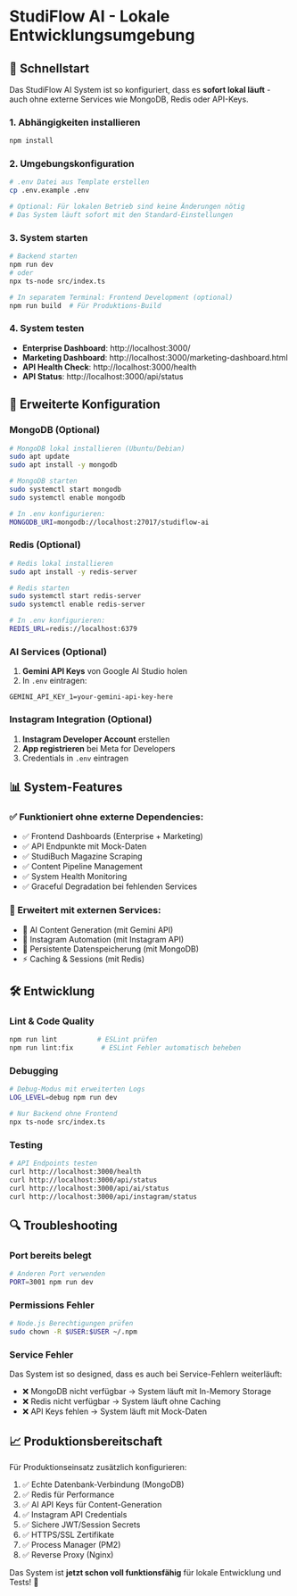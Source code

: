 # StudiFlow AI - Lokale Entwicklungsumgebung

## 🚀 Schnellstart

Das StudiFlow AI System ist so konfiguriert, dass es **sofort lokal läuft** - auch ohne externe Services wie MongoDB, Redis oder API-Keys.

### 1. Abhängigkeiten installieren
```bash
npm install
```

### 2. Umgebungskonfiguration
```bash
# .env Datei aus Template erstellen
cp .env.example .env

# Optional: Für lokalen Betrieb sind keine Änderungen nötig
# Das System läuft sofort mit den Standard-Einstellungen
```

### 3. System starten
```bash
# Backend starten
npm run dev
# oder
npx ts-node src/index.ts

# In separatem Terminal: Frontend Development (optional)
npm run build  # Für Produktions-Build
```

### 4. System testen
- **Enterprise Dashboard**: http://localhost:3000/
- **Marketing Dashboard**: http://localhost:3000/marketing-dashboard.html
- **API Health Check**: http://localhost:3000/health
- **API Status**: http://localhost:3000/api/status

## 🔧 Erweiterte Konfiguration

### MongoDB (Optional)
```bash
# MongoDB lokal installieren (Ubuntu/Debian)
sudo apt update
sudo apt install -y mongodb

# MongoDB starten
sudo systemctl start mongodb
sudo systemctl enable mongodb

# In .env konfigurieren:
MONGODB_URI=mongodb://localhost:27017/studiflow-ai
```

### Redis (Optional)
```bash
# Redis lokal installieren
sudo apt install -y redis-server

# Redis starten
sudo systemctl start redis-server
sudo systemctl enable redis-server

# In .env konfigurieren:
REDIS_URL=redis://localhost:6379
```

### AI Services (Optional)
1. **Gemini API Keys** von Google AI Studio holen
2. In `.env` eintragen:
```env
GEMINI_API_KEY_1=your-gemini-api-key-here
```

### Instagram Integration (Optional)
1. **Instagram Developer Account** erstellen
2. **App registrieren** bei Meta for Developers
3. Credentials in `.env` eintragen

## 📊 System-Features

### ✅ Funktioniert ohne externe Dependencies:
- ✅ Frontend Dashboards (Enterprise + Marketing)
- ✅ API Endpunkte mit Mock-Daten
- ✅ StudiBuch Magazine Scraping
- ✅ Content Pipeline Management
- ✅ System Health Monitoring
- ✅ Graceful Degradation bei fehlenden Services

### 🔌 Erweitert mit externen Services:
- 🤖 AI Content Generation (mit Gemini API)
- 📱 Instagram Automation (mit Instagram API)
- 💾 Persistente Datenspeicherung (mit MongoDB)
- ⚡ Caching & Sessions (mit Redis)

## 🛠️ Entwicklung

### Lint & Code Quality
```bash
npm run lint          # ESLint prüfen
npm run lint:fix       # ESLint Fehler automatisch beheben
```

### Debugging
```bash
# Debug-Modus mit erweiterten Logs
LOG_LEVEL=debug npm run dev

# Nur Backend ohne Frontend
npx ts-node src/index.ts
```

### Testing
```bash
# API Endpoints testen
curl http://localhost:3000/health
curl http://localhost:3000/api/status
curl http://localhost:3000/api/ai/status
curl http://localhost:3000/api/instagram/status
```

## 🔍 Troubleshooting

### Port bereits belegt
```bash
# Anderen Port verwenden
PORT=3001 npm run dev
```

### Permissions Fehler
```bash
# Node.js Berechtigungen prüfen
sudo chown -R $USER:$USER ~/.npm
```

### Service Fehler
Das System ist so designed, dass es auch bei Service-Fehlern weiterläuft:
- ❌ MongoDB nicht verfügbar → System läuft mit In-Memory Storage
- ❌ Redis nicht verfügbar → System läuft ohne Caching
- ❌ API Keys fehlen → System läuft mit Mock-Daten

## 📈 Produktionsbereitschaft

Für Produktionseinsatz zusätzlich konfigurieren:
1. ✅ Echte Datenbank-Verbindung (MongoDB)
2. ✅ Redis für Performance
3. ✅ AI API Keys für Content-Generation
4. ✅ Instagram API Credentials
5. ✅ Sichere JWT/Session Secrets
6. ✅ HTTPS/SSL Zertifikate
7. ✅ Process Manager (PM2)
8. ✅ Reverse Proxy (Nginx)

Das System ist **jetzt schon voll funktionsfähig** für lokale Entwicklung und Tests! 🎉
